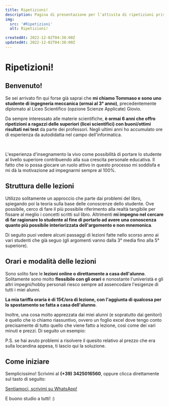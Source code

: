 ```yaml
---
title: Ripetizioni!
description: Pagina di presentazione per l'attivita di ripetizioni private a studenti in difficoltà.
img:
  src: '#Ripetizioni'
  alt: Ripetizioni!

createdAt: 2022-12-02T04:38:00Z
updatedAt: 2022-12-02T04:38:00Z
---
```


# Ripetizioni!

<CMedia :s="img.src" :a="img.src"></CMedia>

## Benvenuto!

Se sei arrivato fin qui forse già saprai che **mi chiamo Tommaso e sono uno studente di ingegneria meccanica (ormai al 3° anno)**, precedentemente diplomato al Liceo Scientifico (opzione Scienze Applicate) Giovio.

Da sempre interessato alle materie scientifiche, **è ormai 6 anni che offro ripetizioni a ragazzi delle superiori (licei scientifici) con buoni/ottimi risultati nei test** da parte dei professori.
Negli ultimi anni ho accumulato ore di esperienza da autodidatta nel campo dell'informatica.

<br>

L'esperienza d'insegnamento la vivo come possibilità di portare lo studente al livello superiore contribuendo alla sua crescita personale educativa.
Il fatto che io possa giocare un ruolo attivo in questo processo mi soddisfa e mi dà la motivazione ad impegnarmi sempre al 100%.

## Struttura delle lezioni

Utilizzo solitamente un approccio che parte dai problemi del libro, spiegando poi la teoria sulla base delle conoscenze dello studente.
Ove possibile, cerco di fare il più possibile riferimento alla realtà tangibile per fissare al meglio i concetti scritti sul libro.
Altrimenti **mi impegno nel cercare di far ragionare lo studente al fine di portarlo ad avere una conoscenza quanto più possibile interiorizzata dell'argomento e non mnemonica**.

Di seguito puoi vedere alcuni passaggi di lezioni fatte nello scorso anno ai vari studenti che già seguo (gli argomenti vanno dalla 3° media fino alla 5° superiore).

<CMedia s="/v1669946460/ripetizioni/Insiemi.jpg" c="Prodotto cartesiano per insiemi"></CMedia>

<!-- <CMedia s="/v1669946459/ripetizioni/Matematica.jpg" c="Problemi parametrici"></CMedia> -->
<!-- <CMedia s="/v1669946458/ripetizioni/Informatica.jpg" c="Conversione B10 (DEC) -> B16 (HEX)"></CMedia> -->

<CMedia s="/v1669946458/ripetizioni/Informatica2.jpg" c="Conversione B2 (BIN) -> B16 (HEX)"></CMedia>

<!-- <CMedia s="/v1669946458/ripetizioni/Geometria.jpg" c="Problemi con figure solide"></CMedia> -->

<!-- <CMedia s="/v1669946458/ripetizioni/Geometria2.png" c="Problemi sul piano cartesiano"></CMedia> -->

<CMedia s="/v1669946458/ripetizioni/Fisica.jpg" c="Problemi di meccanica applicata"></CMedia>

<CMedia s="/v1669946469/ripetizioni/QuesitoMaturit%C3%A0.png" c="Risoluzione quesito maturità"></CMedia>

## Orari e modalità delle lezioni

Sono solito fare le **lezioni online o direttamente a casa dell'alunno**. Solitamente sono molto **flessibile con gli orari** e nonostante l'univeristà e gli altri impegni/hobby personali riesco sempre ad assencodare l'esigenze di tutti i miei alunni.

**La mia tariffa oraria è di 15€/ora di lezione, con l'aggiunta di qualcosa per lo spostamento se fatta a casa dell'alunno**.

Inoltre, una cosa molto apprezzata dai miei alunni (e sopratutto dai genitori) è quello che io chiamo riassuntivo, ovvero un foglio excel dove tengo conto precisamente di tutto quello che viene fatto a lezione, così come dei vari minuti e prezzi. Di seguito un esempio:

<CMedia s="/v1669949576/ripetizioni/SchedaroRipetizioni.jpg" c="Riassuntivo ripetizioni"></CMedia>

P.S. se hai avuto problemi a risolvere il quesito relativo al prezzo che era sulla locandina appesa, ti lascio qui la soluzione.

<CMedia s="/v1669956210/ripetizioni/Risoluzione_quesito_locandina.jpg" c="Soluzione quesito locandina"></CMedia>

## Come iniziare

Semplicissimo! Scrivimi al **(+39) 3425016560**, oppure clicca direttamente sul tasto di seguito:

<a href="https://wa.me/3425016560?text=Ciao Tommaso, ho notato il tuo annuncio di lezioni e sarei interessato/a a provare. Possiamo accordarci? Buona giornata" rel="nofollow noopener noreferrer" target="_blank" class="button">Sentiamoci, scrivimi su WhatsApp!</a>

E buono studio a tutti! :)
